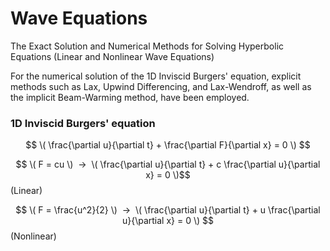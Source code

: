 # Wave Equations
The Exact Solution and Numerical Methods for Solving Hyperbolic Equations (Linear and Nonlinear Wave Equations)

For the numerical solution of the 1D Inviscid Burgers' equation, explicit methods such as Lax, Upwind Differencing, and Lax-Wendroff, as well as the implicit Beam-Warming method, have been employed.

### 1D Inviscid Burgers' equation
$$ \( \frac{\partial u}{\partial t} + \frac{\partial F}{\partial x} = 0 \) $$

$$ \( F = cu \)  ->  \( \frac{\partial u}{\partial t} + c \frac{\partial u}{\partial x} = 0 \)$$   (Linear)

$$ \( F = \frac{u^2}{2} \)  ->  \( \frac{\partial u}{\partial t} + u \frac{\partial u}{\partial x} = 0 \) $$   (Nonlinear)
